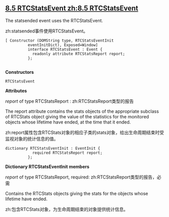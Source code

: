 ## [8.5 RTCStatsEvent zh:8.5 RTCStatsEvent](http://w3c.github.io/webrtc-pc/#rtcstatsevent)

The statsended event uses the RTCStatsEvent.

zh:statsended事件使用RTCStatsEvent。

```
[ Constructor (DOMString type, RTCStatsEventInit
          eventInitDict), Exposed=Window]
          interface RTCStatsEvent : Event {
            readonly attribute RTCStatsReport report;
          };
          
```

**Constructors**

`RTCStatsEvent`

	
**Attributes**

*report* of type RTCStatsReport :
zh:RTCStatsReport类型的报告


The report attribute contains the stats objects of the appropriate subclass of RTCStats object giving the value of the statistics for the monitored objects whose lifetime have ended, at the time that it ended.

zh:report属性包含RTCStats对象的相应子类的stats对象，给出生命周期结束时受监视对象的统计信息的值。

```
dictionary RTCStatsEventInit : EventInit {
            required RTCStatsReport report;
          };
```

**Dictionary RTCStatsEventInit members**

*report* of type RTCStatsReport, required:
zh:RTCStatsReport类型的报告，必需

Contains the RTCStats objects giving the stats for the objects whose lifetime have ended.

zh:包含RTCStats对象，为生命周期结束的对象提供统计信息。
